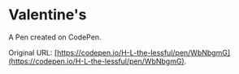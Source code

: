 # Valentine's

A Pen created on CodePen.

Original URL: [https://codepen.io/H-L-the-lessful/pen/WbNbgmG](https://codepen.io/H-L-the-lessful/pen/WbNbgmG).


